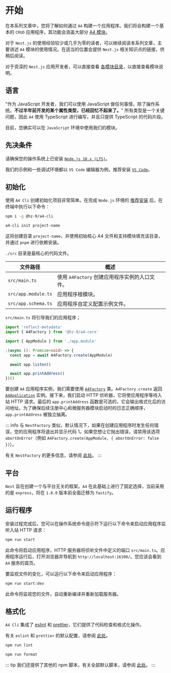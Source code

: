 # 开始

在本系列文章中，您将了解如何通过 `A4` 构建一个应用程序。我们将会构建一个基本的 `CRUD` 应用程序，其功能会涵盖大部分 [A4 模块](../#MainModule)。

对于 `Nest.js` 的使用经验较少或几乎为零的读者，可以继续阅读本系列文章，主要讲述 `A4` 模块的使用情况。在适当的位置会提供 `Nest.js` 相关知识点的链接，供稍后阅读。

对于资深的 `Nest.js` 应用开发者，可以直接查看 [各模块目录](../guide)，以直接查看模块说明。

## 语言

"作为 JavaScript 开发者，我们可以使用 JavaScript 做任何事情，除了操作系统。__不过半年前开发的某个属性类型，已经回忆不起来了。__" 所有类型是一个关键问题，因此 `A4` 使用 TypeScript 进行编写，并且只提供 TypeScript 的代码片段。

目前，您确实可以在 `JavaScript` 环境中使用我们的模块。

<!-- TODO 判断 class-validator 与 class-transformer 是否好用？ -->

## 先决条件

请确保您的操作系统上已安装 [`Node.js 18.x (LTS)`](../env/install-node)。

我们的示例和一些调试环境都以 `VS Code` 编辑器为例，推荐安装 [`VS Code`](../env/install-vscode)。

## 初始化

使用 `A4 Cli` 创建初始化项目非常简单。在完成 `Node.js` 环境的 [推荐安装](../env/install-node) 后，在终端中执行以下命令：

``` sh
npm i -g @hz-9/a4-cli

a4-cli init project-name
```

这将创建目录 `project-name`，并使用初始核心 A4 文件和支持模块填充该目录，并通过 `pnpm` 进行依赖安装。

`./src` 目录是最核心的代码文件。

| 文件路径            | 概述                   |
| ------------------- | ---------------------- |
| `src/main.ts`       | 使用 `A4Factory` 创建应用程序实例的入口文件。 |
| `src/app.module.ts` | 应用程序根模块。 |
| `src/app.schema.ts` | 应用程序自定义配置示例文件。 |

`src/main.ts` 将引导我们的应用程序；

``` ts
import 'reflect-metadata'
import { A4Factory } from '@hz-9/a4-core'

import { AppModule } from './app.module'

;(async (): Promise<void> => {
  const app = await A4Factory.create(AppModule)

  await app.listen()

  await app.printAddress()
})()
```

<!-- 要创建 `A4` 应用程序实例，我们需要使用 [`A4Factory`](../../api/a4-core/a4-core.a4factory.html) 类。`A4Factory.create` 函数对 `NestFactory.create` 函数进行了封装。并且 `A4Factory.create` 返回了 [`A4Application`](../../api/a4-core/a4-core.a4application.html) 实例而非 `INestApplication` 接口。该对象额外提供了一组函数，并提供仍 `INestApplication` 接口的对象。 -->
<!-- TODO 将上篇内容，移动至进阶部分 -->

要创建 `A4` 应用程序实例，我们需要使用 [`A4Factory`](../../api/a4-core/a4-core.a4factory.html) 类。`A4Factory.create` 返回 [`A4Application`](../../api/a4-core/a4-core.a4application.html) 实例。接下来，我们启动 HTTP 侦听器，它将使应用程序等待入站 HTTP 请求。最后的 `app.printAddress` 函数是可选的，它会输出格式化后的访问地址。为了确保后续注册中心和微服务器模块启动时的日志正确顺序，`app.printAddress` 被独立抽离。

<!-- TODO 针对 listen 函数添加 port 参数的解析。 -->

::: info
与 `NestFactory` 类似，默认情况下，如果在创建应用程序时发生任何错误，您的应用程序将退出并显示代码 1。如果您想让它抛出错误，请禁用该选项 `abortOnError`（例如 `A4Factory.create(AppModule, { abortOnError: false })`）。

有关 `NestFactory` 的更多信息，请参阅 [此处](TODO)。
:::

## 平台

`Nest` 旨在创建一个与平台无关的框架。`A4` 在此基础上进行了固定选择，当前采用的是 `express`，将在 `1.0.0` 版本前全面迁移为 `fastify`。

<!-- TODO 应在 1.0.0 前切换完成 -->

## 运行程序

安装过程完成后，您可以在操作系统命令提示符下运行以下命令来启动应用程序监听入站 HTTP 请求：

``` bash
npm run start
```

<!-- TODO 查看 SWC 构建器时什么东西 -->

此命令将启动应用程序，HTTP 服务器将侦听文件中定义的端口 `src/main.ts`。应用程序运行后，打开浏览器并导航到 `http://localhost:16100/`。您应该会看到 `A4` 服务的首页。

要监视文件的变化，可以运行以下命令来启动应用程序：

``` bash
npm run start:dev
```

此命令将监视您的文件，自动重新编译并重新加载服务器。

## 格式化

`A4 Cli` 集成了 [eslint](https://eslint.org/) 和 [prettier](https://prettier.io/)，它们提供了代码检查和格式化操作。

有关 `eslint` 和 `prettier` 的默认配置，请参阅 [此处](TODO)。

``` sh
npm run lint

npm run format
```

::: tip
我们还提供了其他的 npm 脚本，有关全部默认脚本，请参阅 [此处](TODO)。
:::

<!-- TODO A4 Cli 补充对 eslint prettier 的完全支持。同时书写 Single 与 Monorepos 不同的创建方案 -->

<!-- TODO 补充支持我们 ！！！ 的相关文档 -->
